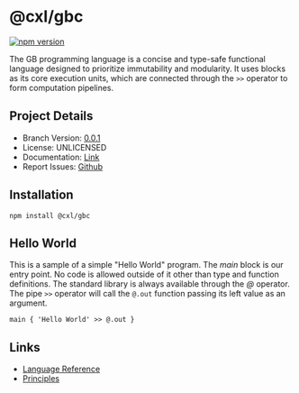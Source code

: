 # @cxl/gbc 
	
[![npm version](https://badge.fury.io/js/%40cxl%2Fgbc.svg)](https://badge.fury.io/js/%40cxl%2Fgbc)

The GB programming language is a concise and type-safe functional language designed to prioritize immutability and modularity. It uses blocks as its core execution units, which are connected through the `>>` operator to form computation pipelines.

## Project Details

-   Branch Version: [0.0.1](https://npmjs.com/package/@cxl/gbc/v/0.0.1)
-   License: UNLICENSED
-   Documentation: [Link](https://github.com/giancarlo/gbc/tree/main/compiler)
-   Report Issues: [Github](https://github.com/giancarlo/gbc/issues)

## Installation

	npm install @cxl/gbc

## Hello World

This is a sample of a simple "Hello World" program. The _main_ block is our entry point. No code is allowed outside of it other than type and function definitions. The standard library is always available through the _@_ operator. The pipe `>>` operator will call the `@.out` function passing its left value as an argument.

```
main { 'Hello World' >> @.out }
```

## Links

-   [Language Reference](https://github.com/giancarlo/gbc/blob/main/docs/language-reference.md)
-   [Principles](https://github.com/giancarlo/gbc/blob/main/docs/principles.md)
